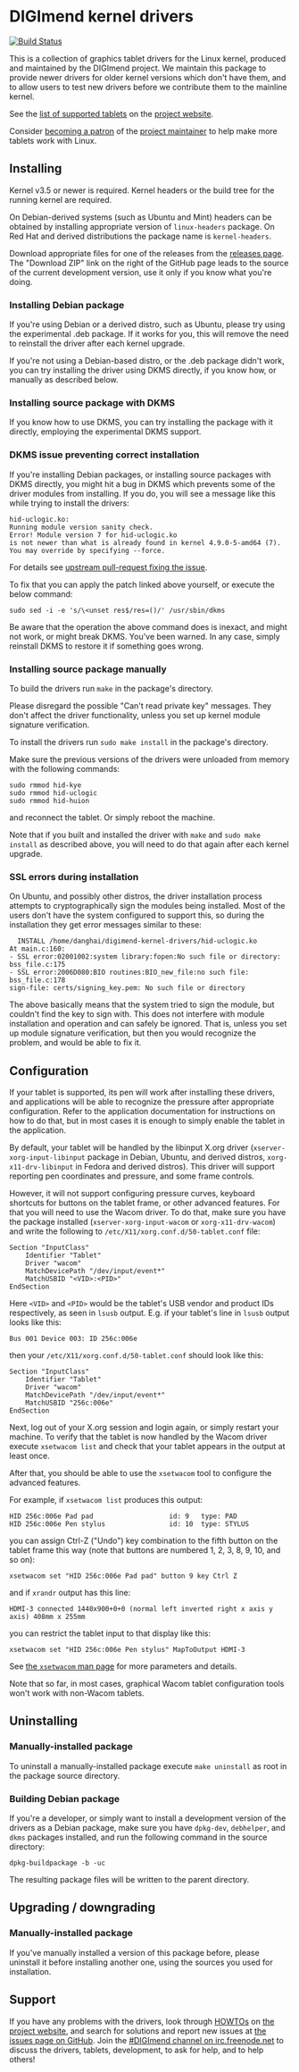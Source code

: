 DIGImend kernel drivers
=======================

[![Build Status](https://travis-ci.org/DIGImend/digimend-kernel-drivers.svg?branch=master)](https://travis-ci.org/DIGImend/digimend-kernel-drivers)

This is a collection of graphics tablet drivers for the Linux kernel, produced
and maintained by the DIGImend project. We maintain this package to provide
newer drivers for older kernel versions which don't have them, and to allow
users to test new drivers before we contribute them to the mainline kernel.

See the [list of supported tablets][supported_tablets] on the [project
website][website].

Consider [becoming a patron][patreon_pledge] of the [project
maintainer][patreon_profile] to help make more tablets work with Linux.

Installing
----------

Kernel v3.5 or newer is required. Kernel headers or the build tree for the
running kernel are required.

On Debian-derived systems (such as Ubuntu and Mint) headers can be obtained by
installing appropriate version of `linux-headers` package. On Red Hat and
derived distributions the package name is `kernel-headers`.

Download appropriate files for one of the releases from the [releases
page][releases]. The "Download ZIP" link on the right of the GitHub page leads
to the source of the current development version, use it only if you know what
you're doing.

### Installing Debian package ###

If you're using Debian or a derived distro, such as Ubuntu, please try using
the experimental .deb package. If it works for you, this will remove the need
to reinstall the driver after each kernel upgrade.

If you're not using a Debian-based distro, or the .deb package didn't work,
you can try installing the driver using DKMS directly, if you know how, or
manually as described below.

### Installing source package with DKMS ###

If you know how to use DKMS, you can try installing the package with it
directly, employing the experimental DKMS support.

### DKMS issue preventing correct installation ###

If you're installing Debian packages, or installing source packages with DKMS
directly, you might hit a bug in DKMS which prevents some of the driver
modules from installing. If you do, you will see a message like this while
trying to install the drivers:

    hid-uclogic.ko:
    Running module version sanity check.
    Error! Module version 7 for hid-uclogic.ko
    is not newer than what is already found in kernel 4.9.0-5-amd64 (7).
    You may override by specifying --force.

For details see [upstream pull-request fixing the issue][dkms_issue_pr].

To fix that you can apply the patch linked above yourself, or execute the
below command:

    sudo sed -i -e 's/\<unset res$/res=()/' /usr/sbin/dkms

Be aware that the operation the above command does is inexact, and might not
work, or might break DKMS. You've been warned. In any case, simply reinstall
DKMS to restore it if something goes wrong.

### Installing source package manually ###

To build the drivers run `make` in the package's directory.

Please disregard the possible "Can't read private key" messages. They don't
affect the driver functionality, unless you set up kernel module signature
verification.

To install the drivers run `sudo make install` in the package's directory.

Make sure the previous versions of the drivers were unloaded from memory with
the following commands:

    sudo rmmod hid-kye
    sudo rmmod hid-uclogic
    sudo rmmod hid-huion

and reconnect the tablet. Or simply reboot the machine.

Note that if you built and installed the driver with `make` and `sudo make
install` as described above, you will need to do that again after each kernel
upgrade.

### SSL errors during installation ###

On Ubuntu, and possibly other distros, the driver installation process
attempts to cryptographically sign the modules being installed. Most of the
users don't have the system configured to support this, so during the
installation they get error messages similar to these:

      INSTALL /home/danghai/digimend-kernel-drivers/hid-uclogic.ko
    At main.c:160:
    - SSL error:02001002:system library:fopen:No such file or directory: bss_file.c:175
    - SSL error:2006D080:BIO routines:BIO_new_file:no such file: bss_file.c:178
    sign-file: certs/signing_key.pem: No such file or directory

The above basically means that the system tried to sign the module, but
couldn't find the key to sign with. This does not interfere with module
installation and operation and can safely be ignored. That is, unless you set
up module signature verification, but then you would recognize the problem,
and would be able to fix it.

Configuration
-------------
If your tablet is supported, its pen will work after installing these drivers,
and applications will be able to recognize the pressure after appropriate
configuration. Refer to the application documentation for instructions on how
to do that, but in most cases it is enough to simply enable the tablet in the
application.

By default, your tablet will be handled by the libinput X.org driver
(`xserver-xorg-input-libinput` package in Debian, Ubuntu, and derived distros,
`xorg-x11-drv-libinput` in Fedora and derived distros). This driver will
support reporting pen coordinates and pressure, and some frame controls.

However, it will not support configuring pressure curves, keyboard shortcuts
for buttons on the tablet frame, or other advanced features. For that you
will need to use the Wacom driver. To do that, make sure you have the package
installed (`xserver-xorg-input-wacom` or `xorg-x11-drv-wacom`) and write the
following to `/etc/X11/xorg.conf.d/50-tablet.conf` file:

    Section "InputClass"
        Identifier "Tablet"
        Driver "wacom"
        MatchDevicePath "/dev/input/event*"
        MatchUSBID "<VID>:<PID>"
    EndSection

Here `<VID>` and `<PID>` would be the tablet's USB vendor and product IDs
respectively, as seen in `lsusb` output. E.g. if your tablet's line in `lsusb`
output looks like this:

    Bus 001 Device 003: ID 256c:006e

then your `/etc/X11/xorg.conf.d/50-tablet.conf` should look like this:

    Section "InputClass"
        Identifier "Tablet"
        Driver "wacom"
        MatchDevicePath "/dev/input/event*"
        MatchUSBID "256c:006e"
    EndSection

Next, log out of your X.org session and login again, or simply restart your
machine. To verify that the tablet is now handled by the Wacom driver execute
`xsetwacom list` and check that your tablet appears in the output at least
once.

After that, you should be able to use the `xsetwacom` tool to configure the
advanced features.

For example, if `xsetwacom list` produces this output:

    HID 256c:006e Pad pad                   id: 9   type: PAD
    HID 256c:006e Pen stylus                id: 10  type: STYLUS

you can assign Ctrl-Z ("Undo") key combination to the fifth button on the
tablet frame this way (note that buttons are numbered 1, 2, 3, 8, 9, 10, and so
on):

    xsetwacom set "HID 256c:006e Pad pad" button 9 key Ctrl Z

and if `xrandr` output has this line:

    HDMI-3 connected 1440x900+0+0 (normal left inverted right x axis y axis) 408mm x 255mm

you can restrict the tablet input to that display like this:

    xsetwacom set "HID 256c:006e Pen stylus" MapToOutput HDMI-3

See [the `xsetwacom` man page][xsetwacom_manpage] for more parameters and
details.

Note that so far, in most cases, graphical Wacom tablet configuration tools
won't work with non-Wacom tablets.

Uninstalling
------------

### Manually-installed package ###

To uninstall a manually-installed package execute `make uninstall` as root in
the package source directory.

### Building Debian package ###

If you're a developer, or simply want to install a development version of the
drivers as a Debian package, make sure you have `dpkg-dev`, `debhelper`, and
`dkms` packages installed, and run the following command in the source
directory:

    dpkg-buildpackage -b -uc

The resulting package files will be written to the parent directory.

Upgrading / downgrading
-----------------------

### Manually-installed package ###

If you've manually installed a version of this package before, please
uninstall it before installing another one, using the sources you used for
installation.

Support
-------

If you have any problems with the drivers, look through [HOWTOs][howtos] on
[the project website][website], and search for solutions and report new issues
at [the issues page on GitHub][issues]. Join the [#DIGImend channel on
irc.freenode.net][irc_channel] to discuss the drivers, tablets, development,
to ask for help, and to help others!

[website]: http://digimend.github.io/
[supported_tablets]: http://digimend.github.io/drivers/digimend/tablets/
[releases]: https://github.com/DIGImend/digimend-kernel-drivers/releases
[patreon_profile]: https://www.patreon.com/spbnick
[patreon_pledge]: https://www.patreon.com/bePatron?c=930980
[dkms_issue_pr]: https://github.com/dell/dkms/pull/47
[xsetwacom_manpage]: https://www.mankier.com/1/xsetwacom
[howtos]: http://digimend.github.io/support/
[issues]: https://github.com/DIGImend/digimend-kernel-drivers/issues
[irc_channel]: https://webchat.freenode.net/?channels=DIGImend
